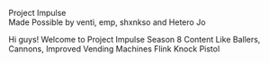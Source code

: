 Project Impulse  
Made Possible by venti, emp, shxnkso and Hetero Jo

Hi guys! Welcome to Project Impulse
Season 8 
Content Like Ballers, Cannons, Improved Vending Machines
Flink Knock Pistol
